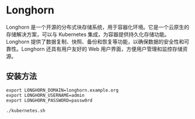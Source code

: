 # Longhorn

Longhorn 是一个开源的分布式块存储系统，用于容器化环境。它是一个云原生的存储解决方案，可以与 Kubernetes 集成，为容器提供持久化存储功能。Longhorn 提供了数据复制、快照、备份和恢复等功能，以确保数据的安全性和可靠性。Longhorn 还具有用户友好的 Web 用户界面，方便用户管理和监控存储资源。

## 安装方法

```shell
export LONGHORN_DOMAIN=longhorn.example.org
export LONGHORN_USERNAME=admin
export LONGHORN_PASSWORD=passw0rd

./kubernetes.sh
```
